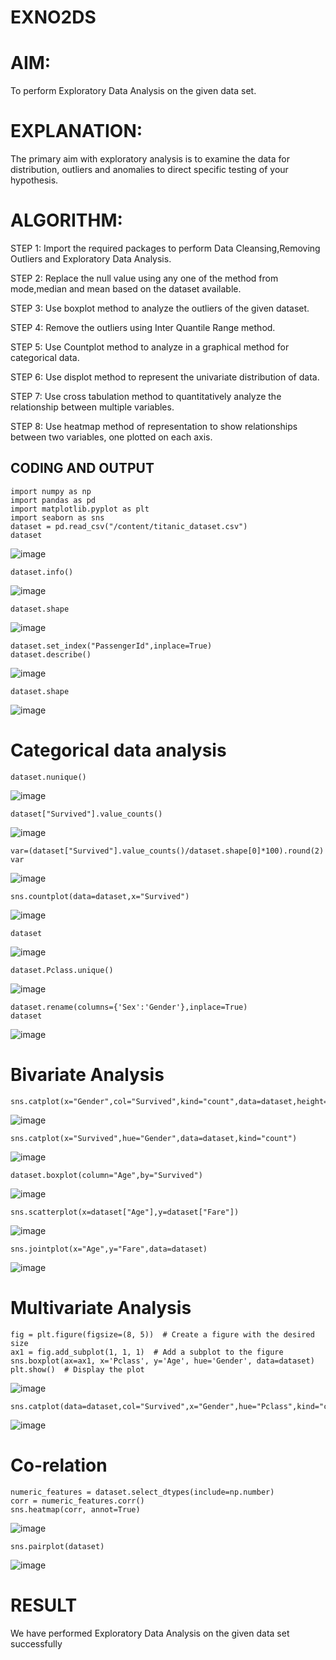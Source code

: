 # EXNO2DS
# AIM:
To perform Exploratory Data Analysis on the given data set.
      
# EXPLANATION:
  The primary aim with exploratory analysis is to examine the data for distribution, outliers and anomalies to direct specific testing of your hypothesis.
  
# ALGORITHM:
STEP 1: Import the required packages to perform Data Cleansing,Removing Outliers and Exploratory Data Analysis.

STEP 2: Replace the null value using any one of the method from mode,median and mean based on the dataset available.

STEP 3: Use boxplot method to analyze the outliers of the given dataset.

STEP 4: Remove the outliers using Inter Quantile Range method.

STEP 5: Use Countplot method to analyze in a graphical method for categorical data.

STEP 6: Use displot method to represent the univariate distribution of data.

STEP 7: Use cross tabulation method to quantitatively analyze the relationship between multiple variables.

STEP 8: Use heatmap method of representation to show relationships between two variables, one plotted on each axis.

## CODING AND OUTPUT
```
import numpy as np
import pandas as pd
import matplotlib.pyplot as plt
import seaborn as sns
dataset = pd.read_csv("/content/titanic_dataset.csv")
dataset
```
![image](https://github.com/user-attachments/assets/a70c0e29-b0eb-4e43-b3dd-e90e16d29a00)
```
dataset.info()
```
![image](https://github.com/user-attachments/assets/0c33be09-2dcd-4e4f-a4b6-94d848396871)
```
dataset.shape
```
![image](https://github.com/user-attachments/assets/240a948b-6920-4982-9757-c31c90fb01cb)
```
dataset.set_index("PassengerId",inplace=True)
dataset.describe()
```
![image](https://github.com/user-attachments/assets/a920d0e3-adfa-43e0-a48e-6b56675a5bfe)
```
dataset.shape
```
![image](https://github.com/user-attachments/assets/f0cbab29-492b-460d-a481-cc058ac9fc89)
# Categorical data analysis
```
dataset.nunique()
```
![image](https://github.com/user-attachments/assets/16ef097b-1ba2-45bd-be84-c628543c39a3)
```
dataset["Survived"].value_counts()
```
![image](https://github.com/user-attachments/assets/eed26966-2c4e-4c36-82ad-db581702ac0a)
```
var=(dataset["Survived"].value_counts()/dataset.shape[0]*100).round(2)
var
```
![image](https://github.com/user-attachments/assets/e1f04630-73eb-4e27-b95f-b192fb864f20)
```
sns.countplot(data=dataset,x="Survived")
```
![image](https://github.com/user-attachments/assets/f89cbb91-33c0-4610-aa07-804a3bda733c)
```
dataset
```
![image](https://github.com/user-attachments/assets/4ceeea56-26c0-4e82-8274-476b253dfbcd)
```
dataset.Pclass.unique()
```
![image](https://github.com/user-attachments/assets/8029ec35-e18f-4a1f-a3f6-31a9ef131a84)
```
dataset.rename(columns={'Sex':'Gender'},inplace=True)
dataset
```
![image](https://github.com/user-attachments/assets/6acf7ffc-fa49-4a5e-8dc4-62912cf59047)
#  Bivariate Analysis
```
sns.catplot(x="Gender",col="Survived",kind="count",data=dataset,height=5,aspect=.7)
```
![image](https://github.com/user-attachments/assets/4902a078-e693-4520-a2da-a18267bc38bc)
```
sns.catplot(x="Survived",hue="Gender",data=dataset,kind="count")
```
![image](https://github.com/user-attachments/assets/a75ff6db-4227-4152-becf-81104bfb08d4)
```
dataset.boxplot(column="Age",by="Survived")
```
![image](https://github.com/user-attachments/assets/a27fa432-4b20-4fca-a30d-111e7858f10c)
```
sns.scatterplot(x=dataset["Age"],y=dataset["Fare"])
```
![image](https://github.com/user-attachments/assets/5d2aca6b-84db-4bf2-9f72-63efbea99fad)
```
sns.jointplot(x="Age",y="Fare",data=dataset)
```
![image](https://github.com/user-attachments/assets/e2ca2ab0-d3c7-4613-87aa-766753da2171)
# Multivariate Analysis
```
fig = plt.figure(figsize=(8, 5))  # Create a figure with the desired size
ax1 = fig.add_subplot(1, 1, 1)  # Add a subplot to the figure
sns.boxplot(ax=ax1, x='Pclass', y='Age', hue='Gender', data=dataset)
plt.show()  # Display the plot
```
![image](https://github.com/user-attachments/assets/a23875c9-fc29-43d1-8dab-5c697bc2f8b5)
```
sns.catplot(data=dataset,col="Survived",x="Gender",hue="Pclass",kind="count")
```
![image](https://github.com/user-attachments/assets/f6f6af71-b830-461e-a385-dde132e65437)
#  Co-relation
```
numeric_features = dataset.select_dtypes(include=np.number)
corr = numeric_features.corr()
sns.heatmap(corr, annot=True)
```
![image](https://github.com/user-attachments/assets/37ef2714-3194-46e9-97c7-5b35895f192c)
```
sns.pairplot(dataset)
```
![image](https://github.com/user-attachments/assets/80576fa5-68ae-4785-af65-584ec97bf479)


# RESULT
 We have performed Exploratory Data Analysis on the given data set successfully
